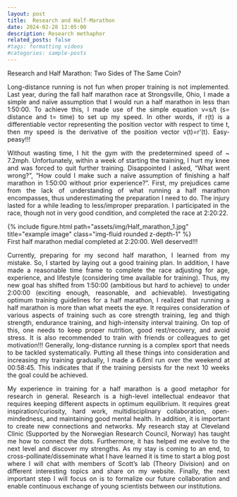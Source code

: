 ```yaml
---
layout: post
title:  Research and Half-Marathon
date: 2024-02-28 12:05:00
description: Research methaphor
related_posts: false
#tags: formatting videos
#categories: sample-posts
---
```

Research and Half Marathon: Two Sides of The Same Coin?


<p align="justify"> Long-distance running is not fun when proper training is not implemented. Last year, during the 
fall half marathon race at Strongsville, Ohio, I made a simple and naïve assumption that I would run a half marathon in 
less than 1:50:00. To achieve this, I made use of the simple equation v=s/t (s= distance and t= time) to set up my speed. 
In other words, if r(t) is a differentiable vector representing the position vector with respect to time t, then my speed is 
the derivative of the position vector v(t)=r’(t). Easy-peasy!!! </p>
<p align="justify"> Without wasting time, I hit the gym with the predetermined speed of ~ 7.2mph. Unfortunately, within a week of starting the training, I hurt my knee and was forced to quit further training. Disappointed I asked, “What went wrong?”, “How could I make such a naïve assumption of finishing a half marathon in 1:50:00 without prior experience?”. First, my prejudices came from the lack of understanding of what running a half marathon encompasses, thus underestimating the preparation I need to do. The injury lasted for a while leading to less/improper preparation. I participated in the race, though not in very good condition, and completed the race at 2:20:22. </p>
<div class="row">
    <div class=" row center-content-sm-center">
        <div class="col-sm mt-2 mt-md-0">
        {% include figure.html path="assets/img/Half_marathon_1.jpg" title="example image" class="img-fluid rounded z-depth-1" %}
        </div>
    </div>
</div>

<div class="caption">
   <span class="font-weight-bold"> First half marathon medial completed at 2:20:00. Well deserved!!! </span>
</div>
<p align="justify">Currently, preparing for my second half marathon, I learned from my mistake. So, I started by laying out a good training plan. In addition, I have made a reasonable time frame to complete the race adjusting for age, experience, and lifestyle (considering time available for training). Thus, my new goal has shifted from 1:50:00 (ambitious but hard to achieve) to under 2:00:00 (exciting enough, reasonable, and achievable). Investigating optimum training guidelines for a half marathon, I realized that running a half marathon is more than what meets the eye. It requires consideration of various aspects of training such as core strength training, leg and thigh strength, endurance training, and high-intensity interval training. On top of this, 
one needs to keep proper nutrition, good rest/recovery, and avoid stress. It is also recommended to train with friends or 
colleagues to get motivation!!! Generally, long-distance running is a complex sport that needs to be tackled systematically. 
Putting all these things into consideration and increasing my training gradually, I made a 6.6ml run over the weekend at 00:58:45.
This indicates that if the training persists for the next 10 weeks the goal could be achieved. </p>
<p align="justify">My experience in training for a half marathon is a good metaphor for research in general. Research is a high-level intellectual endeavor that requires keeping different aspects in optimum equilibrium. It requires great inspiration/curiosity, hard work, multidisciplinary collaboration, open-mindedness, and maintaining good mental health. In addition, it is important to create new connections and networks. My research stay at Cleveland Clinic (Supported by the Norwegian Research Council, Norway) has taught me how to connect the dots. Furthermore, it has helped me evolve to the next level and discover my strengths. As my stay is coming to an end, to cross-pollinate/disseminate what I have learned it is time to start a blog post where I will chat with members of Scott’s lab (Theory Division) and on different interesting topics and share on my website. Finally, the next important step I will focus on is to formalize our future collaboration and enable continuous exchange of young scientists between our institutions. </p>


